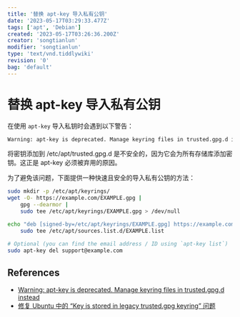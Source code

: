 ```yaml
---
title: '替换 apt-key 导入私有公钥'
date: '2023-05-17T03:29:33.477Z'
tags: ['apt', 'Debian']
created: '2023-05-17T03:26:36.200Z'
creator: 'songtianlun'
modifier: 'songtianlun'
type: 'text/vnd.tiddlywiki'
revision: '0'
bag: 'default'
---
```


<!-- Exported from TiddlyWiki at 23:05, 27th 五月 2023 -->

# 替换 apt-key 导入私有公钥

在使用 `apt-key` 导入私钥时会遇到以下警告：

```bash
Warning: apt-key is deprecated. Manage keyring files in trusted.gpg.d instead
```

将密钥添加到 /etc/apt/trusted.gpg.d 是不安全的，因为它会为所有存储库添加密钥。这正是 apt-key 必须被弃用的原因。

为了避免该问题，下面提供一种快速且安全的导入私有公钥的方法：

```bash
sudo mkdir -p /etc/apt/keyrings/
wget -O- https://example.com/EXAMPLE.gpg |
    gpg --dearmor |
    sudo tee /etc/apt/keyrings/EXAMPLE.gpg > /dev/null

echo "deb [signed-by=/etc/apt/keyrings/EXAMPLE.gpg] https://example.com/apt stable main" |
    sudo tee /etc/apt/sources.list.d/EXAMPLE.list

# Optional (you can find the email address / ID using `apt-key list`)
sudo apt-key del support@example.com
```

## References

* [Warning: apt-key is deprecated. Manage keyring files in trusted.gpg.d instead](https://stackoverflow.com/questions/68992799/warning-apt-key-is-deprecated-manage-keyring-files-in-trusted-gpg-d-instead)
* [修复 Ubuntu 中的 “Key is stored in legacy trusted.gpg keyring” 问题](https://linux.cn/article-15565-1.html)